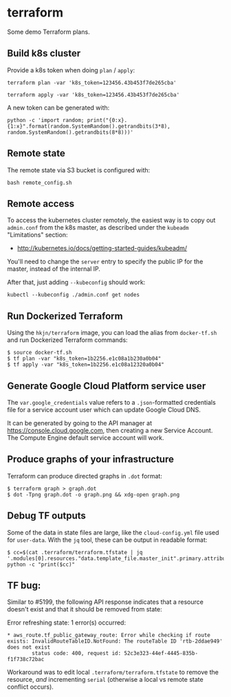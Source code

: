 # terraform

Some demo Terraform plans.


## Build k8s cluster

Provide a k8s token when doing `plan` / `apply`:
```
terraform plan -var 'k8s_token=123456.43b453f7de265cba'
```

```
terraform apply -var 'k8s_token=123456.43b453f7de265cba'
```

A new token can be generated with:
```
python -c 'import random; print("{0:x}.{1:x}".format(random.SystemRandom().getrandbits(3*8), random.SystemRandom().getrandbits(8*8)))'
```

## Remote state

The remote state via S3 bucket is configured with:
```
bash remote_config.sh
```

## Remote access

To access the kubernetes cluster remotely, the easiest way is to copy
out `admin.conf` from the k8s master, as described under the `kubeadm`
"Limitations" section:

- http://kubernetes.io/docs/getting-started-guides/kubeadm/

You'll need to change the `server` entry to specify the public IP for
the master, instead of the internal IP.

After that, just adding `--kubeconfig` should work:

```
kubectl --kubeconfig ./admin.conf get nodes
```

## Run Dockerized Terraform

Using the `hkjn/terraform` image, you can load the alias from
`docker-tf.sh` and run Dockerized Terraform commands:

```
$ source docker-tf.sh
$ tf plan -var "k8s_token=1b2256.e1c08a1b230a0b04"
$ tf apply -var "k8s_token=1b2256.e1c08a12320a0b04"
```

## Generate Google Cloud Platform service user

The `var.google_credentials` value refers to a `.json`-formatted
credentials file for a service account user which can update Google Cloud DNS.

It can be generated by going to the API manager at
https://console.cloud.google.com, then creating a new Service
Account. The Compute Engine default service account will work.

## Produce graphs of your infrastructure

Terraform can produce directed graphs in `.dot` format:

```
$ terraform graph > graph.dot
$ dot -Tpng graph.dot -o graph.png && xdg-open graph.png
```

## Debug TF outputs

Some of the data in state files are large, like the `cloud-config.yml`
file used for `user-data`. With the `jq` tool, these can be output in readable format:

```
$ cc=$(cat .terraform/terraform.tfstate | jq '.modules[0].resources."data.template_file.master_init".primary.attributes.rendered'); python -c "print($cc)"
```

## TF bug:

Similar to #5199, the following API response indicates that a resource doesn't exist and that it should be removed from state:

Error refreshing state: 1 error(s) occurred:

```
* aws_route.tf_public_gateway_route: Error while checking if route exists: InvalidRouteTableID.NotFound: The routeTable ID 'rtb-2ddae949' does not exist
        status code: 400, request id: 52c3e323-44ef-4445-835b-f1f738c72bac
```

Workaround was to edit local `.terraform/terraform.tfstate` to remove
the resource, _and_ incrementing `serial` (otherwise a local vs remote
state conflict occurs).
